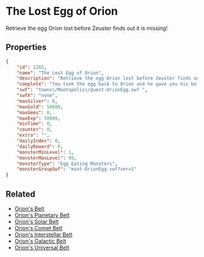 # The Lost Egg of Orion

Retrieve the egg Orion lost before Zeuster finds out it is missing!

## Properties

```json
{
    "id": 1265,
    "name": "The Lost Egg of Orion",
    "description": "Retrieve the egg Orion lost before Zeuster finds out it is missing!",
    "complete": "You took the egg back to Orion and he gave you his belt in return!",
    "swf": "towns\/Mootopolis\/quest-OrionEgg.swf ",
    "swfX": "none",
    "maxSilver": 0,
    "maxGold": 50000,
    "maxGems": 0,
    "maxExp": 50000,
    "minTime": 0,
    "counter": 0,
    "extra": "",
    "dailyIndex": 0,
    "dailyReward": 0,
    "monsterMinLevel": 1,
    "monsterMaxLevel": 99,
    "monsterType": "Egg Eating Monsters",
    "monsterGroupSwf": "mset-OrionEgg.swf?ver=1"
}
```

## Related

- [Orion's Belt](../items/13733-orion-s-belt.md)
- [Orion's Planetary Belt](../items/13734-orion-s-planetary-belt.md)
- [Orion's Solar Belt](../items/13735-orion-s-solar-belt.md)
- [Orion's Comet Belt](../items/13736-orion-s-comet-belt.md)
- [Orion's Interstellar Belt](../items/13737-orion-s-interstellar-belt.md)
- [Orion's Galactic Belt](../items/13738-orion-s-galactic-belt.md)
- [Orion's Universal Belt](../items/13739-orion-s-universal-belt.md)


